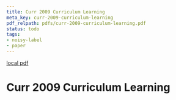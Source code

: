 ```yaml
---
title: Curr 2009 Curriculum Learning
meta_key: curr-2009-curriculum-learning
pdf_relpath: pdfs/curr-2009-curriculum-learning.pdf
status: todo
tags:
- noisy-label
- paper
---
```


[local pdf](../../../pdfs/curr-2009-curriculum-learning.pdf)

# Curr 2009 Curriculum Learning
